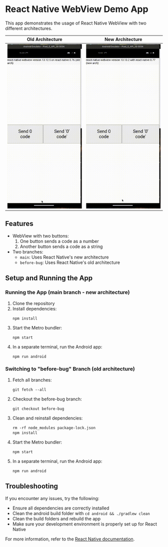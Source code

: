 # React Native WebView Demo App

This app demonstrates the usage of React Native WebView with two different architectures.

| Old Architecture                       | New Architecture                       |
| -------------------------------------- | -------------------------------------- |
| ![Old Architecture Demo](old_arch.gif) | ![New Architecture Demo](new_arch.gif) |

## Features

- WebView with two buttons:
  1. One button sends a code as a number
  2. Another button sends a code as a string
- Two branches:
  - `main`: Uses React Native's new architecture
  - `before-bug`: Uses React Native's old architecture

## Setup and Running the App

### Running the App (main branch - new architecture)

1. Clone the repository
2. Install dependencies:
   ```
   npm install
   ```
3. Start the Metro bundler:
   ```
   npm start
   ```
4. In a separate terminal, run the Android app:
   ```
   npm run android
   ```

### Switching to "before-bug" Branch (old architecture)

1. Fetch all branches:
   ```
   git fetch --all
   ```
2. Checkout the before-bug branch:
   ```
   git checkout before-bug
   ```
3. Clean and reinstall dependencies:
   ```
   rm -rf node_modules package-lock.json
   npm install
   ```
4. Start the Metro bundler:
   ```
   npm start
   ```
5. In a separate terminal, run the Android app:
   ```
   npm run android
   ```

## Troubleshooting

If you encounter any issues, try the following:

- Ensure all dependencies are correctly installed
- Clean the android build folder with `cd android && ./gradlew clean`
- Clean the build folders and rebuild the app
- Make sure your development environment is properly set up for React Native

For more information, refer to the [React Native documentation](https://reactnative.dev/docs/environment-setup).
